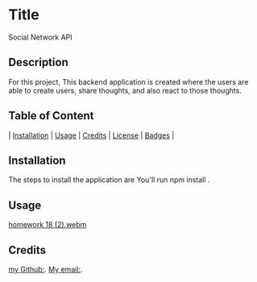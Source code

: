 # Title
  Social Network API 

 ## Description
 For this project, This backend application is created where the users are able to create users, share thoughts, and also react to those thoughts.

 ## Table of Content
 | [Installation](#installation) |
 [Usage](#usage) |
 [Credits](#credits) |
 [License](#license) |
 [Badges](#badges) |

 ## Installation
 The steps to install the application are You'll run npm install .

 ## Usage
 [homework 18 (2).webm](https://user-images.githubusercontent.com/104874843/202980778-96ce22c4-4512-454e-be36-b8989f67b1d5.webm)


 ## Credits
 [my Github:](https://www.github.com/Grady253).
 [My email:](mailto:grady.andre2@gmail.com).


